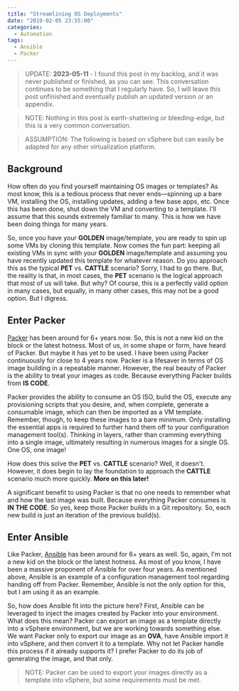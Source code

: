 ```yaml
---
title: "Streamlining OS Deployments"
date: "2019-02-05 23:55:00"
categories:
  - Automation
tags:
  - Ansible
  - Packer
---
```

> UPDATE: **2023-05-11** - I found this post in my backlog, and it was never published or finished, as you can see. This conversation continues to be something that I regularly have. So, I will leave this post unfinished and eventually publish an updated version or an appendix.

> NOTE: Nothing in this post is earth-shattering or bleeding-edge, but this is a very common conversation.

> ASSUMPTION: The following is based on vSphere but can easily be adapted for any other virtualization platform.

## Background

How often do you find yourself maintaining OS images or templates? As most know, this is a tedious process that never ends—spinning up a bare VM, installing the OS, installing updates, adding a few base apps, etc. Once this has been done, shut down the VM and converting to a template. I'll assume that this sounds extremely familiar to many. This is how we have been doing things for many years.

So, once you have your **GOLDEN** image/template, you are ready to spin up some VMs by cloning this template. Now comes the fun part: keeping all existing VMs in sync with your **GOLDEN** image/template and assuming you have recently updated this template for whatever reason. Do you approach this as the typical **PET** vs. **CATTLE** scenario? Sorry, I had to go there. But, the reality is that, in most cases, the **PET** scenario is the logical approach that most of us will take. But why? Of course, this is a perfectly valid option in many cases, but equally, in many other cases, this may not be a good option. But I digress.

## Enter Packer

[Packer](https://packer.io/) has been around for 6+ years now. So, this is not a new kid on the block or the latest hotness. Most of us, in some shape or form, have heard of Packer. But maybe it has yet to be used. I have been using Packer continuously for close to 4 years now. Packer is a lifesaver in terms of OS image building in a repeatable manner. However, the real beauty of Packer is the ability to treat your images as code. Because everything Packer builds from **IS CODE**.

Packer provides the ability to consume an OS ISO, build the OS, execute any provisioning scripts that you desire, and, when complete, generate a consumable image, which can then be imported as a VM template. Remember, though, to keep these images to a bare minimum. Only installing the essential apps is required to further hand them off to your configuration management tool(s). Thinking in layers, rather than cramming everything into a single image, ultimately resulting in numerous images for a single OS. One OS, one image!

How does this solve the **PET** vs. **CATTLE** scenario? Well, it doesn't. However, it does begin to lay the foundation to approach the **CATTLE** scenario much more quickly. **More on this later!**

A significant benefit to using Packer is that no one needs to remember what and how the last image was built. Because everything Packer consumes is **IN THE CODE**. So yes, keep those Packer builds in a Git repository. So, each new build is just an iteration of the previous build(s).

## Enter Ansible

Like Packer, [Ansible](https://www.ansible.com/) has been around for 6+ years as well. So, again, I'm not a new kid on the block or the latest hotness. As most of you know, I have been a massive proponent of Ansible for over four years. As mentioned above, Ansible is an example of a configuration management tool regarding handing off from Packer. Remember, Ansible is not the only option for this, but I am using it as an example.

So, how does Ansible fit into the picture here? First, Ansible can be leveraged to inject the images created by Packer into your environment. What does this mean? Packer can export an image as a template directly into a vSphere environment, but we are working towards something else. We want Packer only to export our image as an **OVA**, have Ansible import it into vSphere, and then convert it to a template. Why not let Packer handle this process if it already supports it? I prefer Packer to do its job of generating the image, and that only.

> NOTE: Packer can be used to export your images directly as a template into vSphere, but some requirements must be met.

